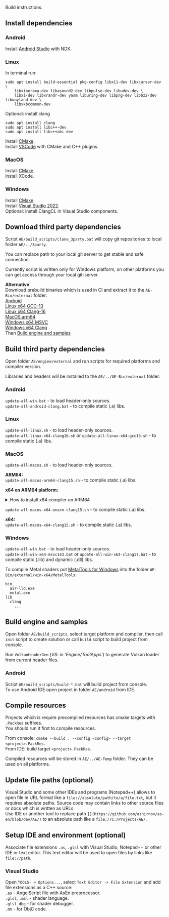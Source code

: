 Build instructions.

## Install dependencies

### Android

Install [Android Studio](https://developer.android.com/studio) with NDK.

### Linux

In terminal run:
```
sudo apt install build-essential pkg-config libx11-dev libxcursor-dev \
    libxinerama-dev libasound2-dev libpulse-dev libudev-dev \
    libxi-dev libxrandr-dev yasm liburing-dev libpng-dev libbz2-dev libwayland-dev \
    libxkbcommon-dev
```

Optional: install clang
```
sudo apt install clang
sudo apt install libc++-dev
sudo apt install libc++abi-dev
```

Install [CMake](https://cmake.org/download/).<br/>
Install [VSCode](https://code.visualstudio.com/) with CMake and C++ plugins.

### MacOS

Install [CMake](https://cmake.org/download/).<br/>
Install XCode.

### Windows

Install [CMake](https://cmake.org/download/).<br/>
Install [Visual Studio 2022](https://visualstudio.microsoft.com/downloads/).<br/>
Optional: install ClangCL in Visual Studio components.


## Download third party dependencies

Script `AE/build_scripts/clone_3party.bat` will copy git repositories to local folder `AE/../3party`.

You can replace path to your local git server to get stable and safe connection.

Currently script is written only for Windows platform, on other platforms you can get access through your local git-server.

**Alternative**<br/>
Download prebuild binaries which is used in CI and extract it to the `AE-Bin/external` folder:<br/>
[Android](https://disk.yandex.ru/d/-rIx5geDmKASew)<br/>
[Linux x64 GCC-13](https://disk.yandex.ru/d/FnsWQQQ_qcPEnw)<br/>
[Linux x64 Clang-16](https://disk.yandex.ru/d/KOvWrDUCOBPPhA)<br/>
[MacOS arm64](https://disk.yandex.ru/d/eP2spVG3SkgDcQ)<br/>
[Windows x64 MSVC](https://disk.yandex.ru/d/5v8k9z5tAumZ0Q)<br/>
[Windows x64 Clang](https://disk.yandex.ru/d/-Mb1rwUWr-mlrQ)<br/>
Then [Build engine and samples](#Build-engine-and-samples)


## Build third party dependencies

Open folder `AE/engine/external` and run scripts for required platforms and compiler version.

Libraries and headers will be installed to the `AE/../AE-Bin/external` folder.

### Android

`update-all-win.bat` - to load header-only sources.<br/>
`update-all-android-clang.bat` - to compile static (.a) libs.

### Linux

`update-all-linux.sh` - to load header-only sources.<br/>
`update-all-linux-x64-clang16.sh` or `update-all-linux-x64-gcc13.sh` - to compile static (.a) libs.

### MacOS

`update-all-macos.sh` - to load header-only sources.<br/>

**ARM64:**<br/>
`update-all-macos-arm64-clang15.sh` - to compile static (.a) libs.

**x64 on ARM64 platform:**
<details><summary>How to install x64 compiler on ARM64</summary>

From [stackoverflow](https://stackoverflow.com/questions/67386941/using-x86-libraries-and-openmp-on-macos-arm64-architecture/67418208#67418208) :

```
# launch x86_64 shell
arch -x86_64 zsh
# install x86_64 variant of brew
arch -x86_64 /bin/bash -c "$(curl -fsSL https://raw.githubusercontent.com/Homebrew/install/master/install.sh)"
# install x86_64 variant of clang
arch -x86_64 /usr/local/bin/brew install llvm
# compile using x86_64 variant of clang
/usr/local/opt/llvm/bin/clang++ -arch x86_64 omp_ex.cpp
```
</details>

`update-all-macos-x64-onarm-clang15.sh` - to compile static (.a) libs.

**x64:**<br/>
`update-all-macos-x64-clang15.sh` - to compile static (.a) libs.

### Windows

`update-all-win.bat` - to load header-only sources.<br/>
`update-all-win-x64-msvc143.bat` or `update-all-win-x64-clang17.bat` - to compile static (.lib) and dynamic (.dll) libs.

To compile Metal shaders put [MetalTools for Windows](https://developer.apple.com/download/all/?q=metal%20developer%20tools%20for%20windows) into the folder `AE-Bin/external/win-x64/MetalTools`:
```
bin
  air-lld.exe
  metal.exe
lib
  clang
    ...
```


## Build engine and samples

Open folder `AE/build_scripts`, select target platform and compiler, then call `init` script to create solution or call `build` script to build project from console.

Run `VulkanHeaderGen` (*VS: in 'Engine/ToolApps'*) to generate Vulkan loader from current header files.

### Android

Script `AE/build_scripts/build-*.bat` will build project from console.<br/>
To use Android IDE open project in folder `AE/android` from IDE.


## Compile resources

Projects which is require precompiled resources has cmake targets with `.PackRes` suffixes.<br/>
You should run it first to compile resources.

From console: `cmake --build . --config <config> --target <project>.PackRes`.<br/>
From IDE: build target `<project>.PackRes`.

Compiled resources will be stored in `AE/../AE-Temp` folder. They can be used on all platforms.


## Update file paths (optional)

Visual Studio and some other IDEs and programs (Notepad++) allows to open file in URL format like a `file://absolute/path/to/a/file.txt`, but it requires absolute paths. Source code may contain links to other source files or docs which is written as URLs.<br/>
Use IDE or another tool to replace path `[](https://github.com/azhirnov/as-en/blob/dev/AE/)` to an absolute path like a `file://C:/Projects/AE/`.


## Setup IDE and environment (optional)

Associate file extensions `.as`, `.glsl` with Visual Studio, Notepad++ or other IDE or text editor. This text editor will be used to open files by links like `file://path`.

### Visual Studio

Open `TOOLS- > Options...`, select `Text Editor -> File Extension` and add file extensions as a C++ source:<br/>
`.as` - AngelScript file with AsEn preprocessor.<br/>
`.glsl`, `.msl` - shader language.<br/>
`.glsl_dbg` - for shader debugger.<br/>
`.mm` - for ObjC code.
